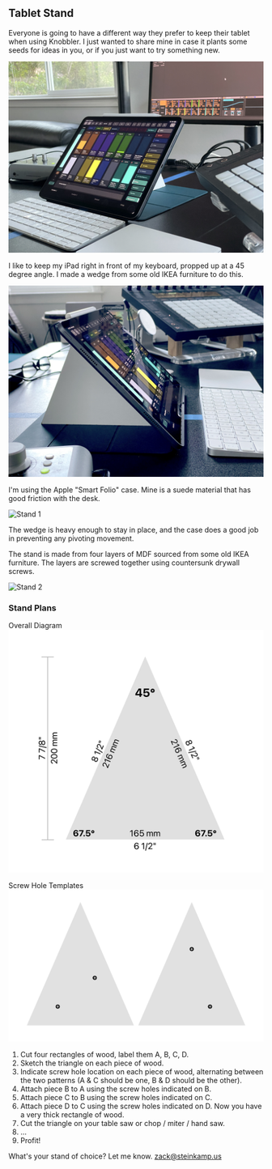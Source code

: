 ## Tablet Stand

Everyone is going to have a different way they prefer to keep their tablet when using Knobbler. I just wanted to share mine in case it plants some seeds for ideas in you, or if you just want to try something new.

![Overall Image](images/tablet-stand/overall1.jpg)

I like to keep my iPad right in front of my keyboard, propped up at a 45 degree angle. I made a wedge from some old IKEA furniture to do this.

![Overall Image 2](images/tablet-stand/overall2.jpg)

I'm using the Apple "Smart Folio" case. Mine is a suede material that has good friction with the desk.

![Stand 1](images/tablet-stand/stand1.jpg)

The wedge is heavy enough to stay in place, and the case does a good job in preventing any pivoting movement.

The stand is made from four layers of MDF sourced from some old IKEA furniture. The layers are screwed together using countersunk drywall screws.

![Stand 2](images/tablet-stand/stand2.jpg)

### Stand Plans

Overall Diagram
![Diagram](images/tablet-stand/diagram.png)

Screw Hole Templates
![Screw Holes](images/tablet-stand/screwHoles.png)

1. Cut four rectangles of wood, label them A, B, C, D.
2. Sketch the triangle on each piece of wood.
3. Indicate screw hole location on each piece of wood, alternating between the two patterns (A & C should be one, B & D should be the other).
4. Attach piece B to A using the screw holes indicated on B.
5. Attach piece C to B using the screw holes indicated on C.
6. Attach piece D to C using the screw holes indicated on D. Now you have a very thick rectangle of wood.
7. Cut the triangle on your table saw or chop / miter / hand saw.
8. ...
9. Profit!

What's your stand of choice? Let me know. [zack@steinkamp.us](mailto:zack@steinkamp.us)
